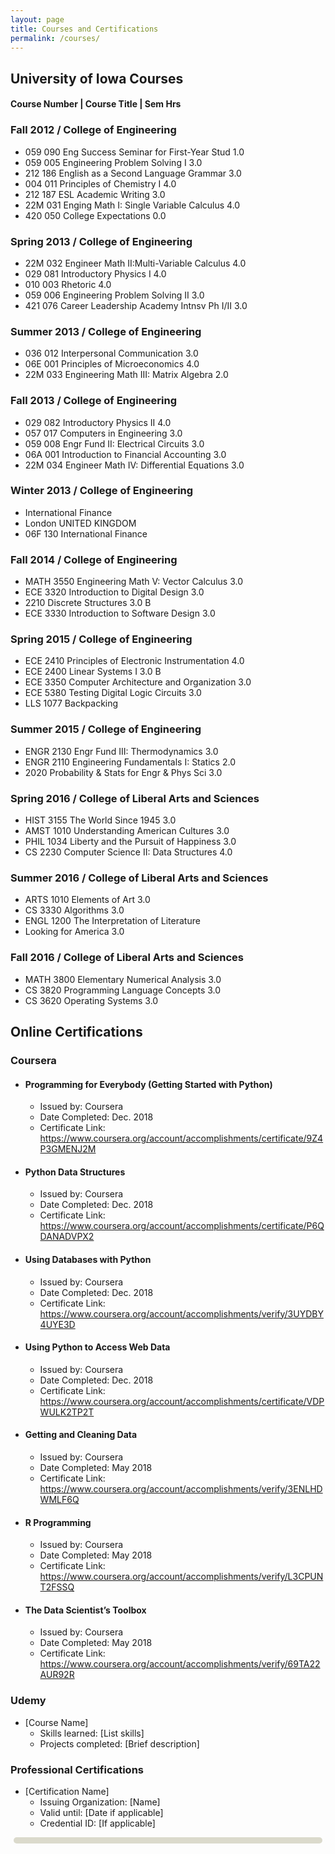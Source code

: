 ```yaml
---
layout: page
title: Courses and Certifications
permalink: /courses/
---
```


## University of Iowa Courses
#### Course Number | Course Title | Sem Hrs
### Fall 2012 / College of Engineering
- 059 090 Eng Success Seminar for First-Year Stud 1.0 
- 059 005 Engineering Problem Solving I 3.0 
- 212 186 English as a Second Language Grammar 3.0 
- 004 011 Principles of Chemistry I 4.0 
- 212 187 ESL Academic Writing 3.0 
- 22M 031 Enging Math I: Single Variable Calculus 4.0 
- 420 050 College Expectations 0.0 

### Spring 2013 / College of Engineering
- 22M 032 Engineer Math II:Multi-Variable Calculus 4.0 
- 029 081 Introductory Physics I 4.0 
- 010 003 Rhetoric 4.0 
- 059 006 Engineering Problem Solving II 3.0 
- 421 076 Career Leadership Academy Intnsv Ph I/II 3.0 

### Summer 2013 / College of Engineering
- 036 012 Interpersonal Communication 3.0 
- 06E 001 Principles of Microeconomics 4.0 
- 22M 033 Engineering Math III: Matrix Algebra 2.0 

### Fall 2013 / College of Engineering
- 029 082 Introductory Physics II 4.0 
- 057 017 Computers in Engineering 3.0 
- 059 008 Engr Fund II: Electrical Circuits 3.0 
- 06A 001 Introduction to Financial Accounting 3.0 
- 22M 034 Engineer Math IV: Differential Equations 3.0 

### Winter 2013 / College of Engineering
- International Finance
- London UNITED KINGDOM
- 06F 130 International Finance

### Fall 2014 / College of Engineering
- MATH 3550 Engineering Math V: Vector Calculus 3.0 
- ECE 3320 Introduction to Digital Design 3.0 
- 2210 Discrete Structures 3.0 B
- ECE 3330 Introduction to Software Design 3.0 

### Spring 2015 / College of Engineering
- ECE 2410 Principles of Electronic Instrumentation 4.0 
- ECE 2400 Linear Systems I 3.0 B
- ECE 3350 Computer Architecture and Organization 3.0 
- ECE 5380 Testing Digital Logic Circuits 3.0 
- LLS 1077 Backpacking

### Summer 2015 / College of Engineering
- ENGR 2130 Engr Fund III: Thermodynamics 3.0 
- ENGR 2110 Engineering Fundamentals I: Statics 2.0 
- 2020 Probability & Stats for Engr & Phys Sci 3.0 

### Spring 2016 / College of Liberal Arts and Sciences
- HIST 3155 The World Since 1945 3.0 
- AMST 1010 Understanding American Cultures 3.0 
- PHIL 1034 Liberty and the Pursuit of Happiness 3.0 
- CS 2230 Computer Science II: Data Structures 4.0

### Summer 2016 / College of Liberal Arts and Sciences
- ARTS 1010 Elements of Art 3.0 
- CS 3330 Algorithms 3.0 
- ENGL 1200 The Interpretation of Literature
- Looking for America 3.0

### Fall 2016 / College of Liberal Arts and Sciences
- MATH 3800 Elementary Numerical Analysis 3.0 
- CS 3820 Programming Language Concepts 3.0 
- CS 3620 Operating Systems 3.0 

## Online Certifications
### Coursera
- #### Programming for Everybody (Getting Started with Python)
  - Issued by: Coursera
  - Date Completed: Dec. 2018
  - Certificate Link: https://www.coursera.org/account/accomplishments/certificate/9Z4P3GMENJ2M
 
- #### Python Data Structures
  - Issued by: Coursera
  - Date Completed: Dec. 2018
  - Certificate Link: https://www.coursera.org/account/accomplishments/certificate/P6QDANADVPX2
 
- #### Using Databases with Python
  - Issued by: Coursera
  - Date Completed: Dec. 2018
  - Certificate Link: https://www.coursera.org/account/accomplishments/verify/3UYDBY4UYE3D
 
- #### Using Python to Access Web Data
  - Issued by: Coursera
  - Date Completed: Dec. 2018
  - Certificate Link: https://www.coursera.org/account/accomplishments/certificate/VDPWULK2TP2T
 
- #### Getting and Cleaning Data
  - Issued by: Coursera
  - Date Completed: May 2018
  - Certificate Link: https://www.coursera.org/account/accomplishments/verify/3ENLHDWMLF6Q
 
- #### R Programming
  - Issued by: Coursera
  - Date Completed: May 2018
  - Certificate Link: https://www.coursera.org/account/accomplishments/verify/L3CPUNT2FSSQ
 
- #### The Data Scientist’s Toolbox
  - Issued by: Coursera
  - Date Completed: May 2018
  - Certificate Link: https://www.coursera.org/account/accomplishments/verify/69TA22AUR92R

### Udemy
- [Course Name]
  - Skills learned: [List skills]
  - Projects completed: [Brief description]

### Professional Certifications
- [Certification Name]
  - Issuing Organization: [Name]
  - Valid until: [Date if applicable]
  - Credential ID: [If applicable]
 
<div style="position: fixed; top: 4.8vh; left: 0; width: 100%; height: 100%; z-index: -1;">
  <div style="width: 100%; height: 100%; background: url('https://shansdurgut.github.io/ShanDurgut/assets/images/background_pic.jpg') repeat; opacity: 0.2">
  </div>
</div>


<div style="background-color: rgba(204, 202, 183, 0.7); padding: 5px; margin: 5px; border-radius: 10px;">
